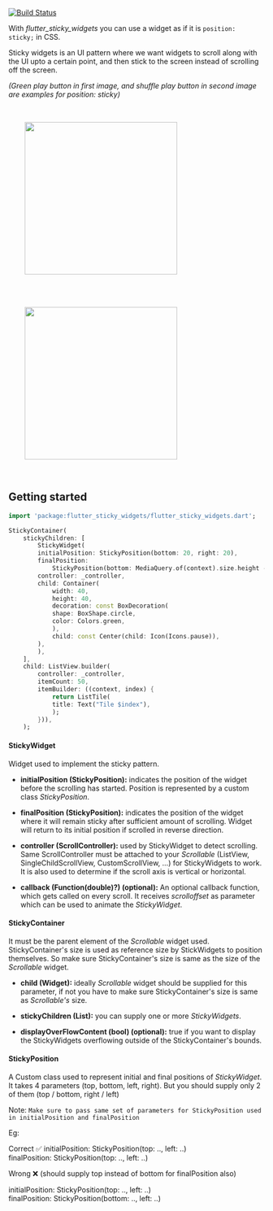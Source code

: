 

<a href="https://github.com/SankethBK/flutter_sticky_widgets/actions"><img src="https://github.com/SankethBK/flutter_sticky_widgets/workflows/test-flutter-sticky-widgets/badge.svg" alt="Build Status"></a>


With *flutter_sticky_widgets* you can use a widget as if it is `position: sticky;` in CSS. 

Sticky widgets is an UI pattern where we want widgets to scroll along with the UI upto a certain point, and then stick to the screen instead of scrolling off the screen.

_(Green play button in first image, and shuffle play button in second image are examples for position: sticky)_

<div style="display:flex; flex-wrap: wrap;">
        <img style="width:300px; padding: 2rem" src="https://user-images.githubusercontent.com/51091231/199050896-614a10e2-b8df-4a3a-9399-9a7de15d191d.gif"> 
        &nbsp; &nbsp; 
        <img style="width:300px; padding: 2rem" src="https://user-images.githubusercontent.com/51091231/199096881-6f54e3ae-91a3-498e-a51d-4cf72c99151c.gif">
</div>

## Getting started

```dart
import 'package:flutter_sticky_widgets/flutter_sticky_widgets.dart';
```

```dart
StickyContainer(
    stickyChildren: [
        StickyWidget(
        initialPosition: StickyPosition(bottom: 20, right: 20),
        finalPosition:
            StickyPosition(bottom: MediaQuery.of(context).size.height - 80, right: 20),
        controller: _controller,
        child: Container(
            width: 40,
            height: 40,
            decoration: const BoxDecoration(
            shape: BoxShape.circle,
            color: Colors.green,
            ),
            child: const Center(child: Icon(Icons.pause)),
        ),
        ),
    ],
    child: ListView.builder(
        controller: _controller,
        itemCount: 50,
        itemBuilder: ((context, index) {
            return ListTile(
            title: Text("Tile $index"),
            );
        })),
    );
```

#### StickyWidget

Widget used to implement the sticky pattern. 

* __initialPosition (StickyPosition):__ indicates the position of the widget before the scrolling has started. Position is represented by a custom class *StickyPosition*. 

* __finalPosition (StickyPosition):__ indicates the position of the widget where it will remain sticky after sufficient amount of scrolling. Widget will return to its initial position if scrolled in reverse direction. 

* __controller (ScrollController):__ used by StickyWidget to detect scrolling. Same ScrollController must be attached to your *Scrollable* (ListView, SingleChildScrollView, CustomScrollView, ...) for StickyWidgets to work. It is also used to determine if the scroll axis is vertical or horizontal. 

* __callback (Function(double)?) (optional):__ An optional callback function, which gets called on every scroll. It receives *scrolloffset* as parameter which can be used to animate the *StickyWidget*. 

#### StickyContainer

It must be the parent element of the *Scrollable* widget used. StickyContainer's size is used as reference size by StickWidgets to position themselves. So make sure StickyContainer's size is same as the size of the *Scrollable* widget. 

* __child (Widget):__ ideally *Scrollable* widget should be supplied for this parameter, if not you have to make sure StickyContainer's size is same as *Scrollable's* size.

* __stickyChildren (List<StickyWidget>):__ you can supply one or more *StickyWidgets*.

* __displayOverFlowContent (bool) (optional):__ true if you want to display the StickyWidgets overflowing outside of the StickyContainer's bounds. 
 
#### StickyPosition

A Custom class used to represent initial and final positions of *StickyWidget*. It takes 4 parameters (top, bottom, left, right). But you should supply only 2 of them (top / bottom, right / left)

Note: `Make sure to pass same set of parameters for StickyPosition used in initialPosition and finalPosition`

Eg: 

Correct ✅
initialPosition: StickyPosition(top: .., left: ..)  
finalPosition: StickyPosition(top: .., left: ..) 

Wrong ❌ (should supply top instead of bottom for finalPosition also)


initialPosition: StickyPosition(top: .., left: ..)  
finalPosition: StickyPosition(bottom: .., left: ..) 

